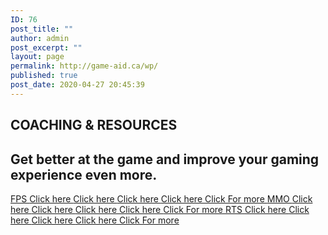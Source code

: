 ```yaml
---
ID: 76
post_title: ""
author: admin
post_excerpt: ""
layout: page
permalink: http://game-aid.ca/wp/
published: true
post_date: 2020-04-27 20:45:39
---
```

<h2>COACHING & RESOURCES</h2>		
			<h2>Get better at the game and improve your gaming experience even more.</h2>		
			<a href="#" role="button">
						FPS
					</a>
			<a href="#" role="button">
						Click here
					</a>
			<a href="#" role="button">
						Click here
					</a>
			<a href="#" role="button">
						Click here
					</a>
			<a href="#" role="button">
						Click here
					</a>
			<a href="http://game-aid.ca/wp/fps/" role="button">
						Click For more
					</a>
			<a href="#" role="button">
						MMO
					</a>
			<a href="#" role="button">
						Click here
					</a>
			<a href="#" role="button">
						Click here
					</a>
			<a href="#" role="button">
						Click here
					</a>
			<a href="#" role="button">
						Click here
					</a>
			<a href="#" role="button">
						Click For more
					</a>
			<a href="#" role="button">
						RTS
					</a>
			<a href="#" role="button">
						Click here
					</a>
			<a href="#" role="button">
						Click here
					</a>
			<a href="#" role="button">
						Click here
					</a>
			<a href="#" role="button">
						Click here
					</a>
			<a href="#" role="button">
						Click For more
					</a>